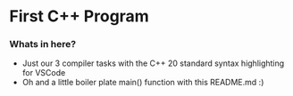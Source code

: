 # First C++ Program

### Whats in here?

- Just our 3 compiler tasks with the C++ 20 standard syntax highlighting for VSCode
- Oh and a little boiler plate main() function with this README.md :\)
